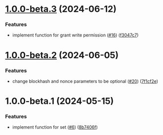 # [1.0.0-beta.3](https://github.com/NEARBuilders/near-social-js/compare/v1.0.0-beta.2...v1.0.0-beta.3) (2024-06-12)


### Features

* implement function for grant write permission ([#16](https://github.com/NEARBuilders/near-social-js/issues/16)) ([f3047c7](https://github.com/NEARBuilders/near-social-js/commit/f3047c7a66bc5309a8f66df85f72e68e5e39bcfc))

# [1.0.0-beta.2](https://github.com/NEARBuilders/near-social-js/compare/v1.0.0-beta.1...v1.0.0-beta.2) (2024-06-05)


### Features

* change blockhash and nonce parameters to be optional ([#20](https://github.com/NEARBuilders/near-social-js/issues/20)) ([7f1cf2e](https://github.com/NEARBuilders/near-social-js/commit/7f1cf2ee2e5d743a1a37bc0b5f6e774e8900e41a))

# 1.0.0-beta.1 (2024-05-15)


### Features

* implement function for set ([#6](https://github.com/NEARBuilders/near-social-js/issues/6)) ([8b7406f](https://github.com/NEARBuilders/near-social-js/commit/8b7406fb8632588726c8bcba82ace55b963e01d0))
